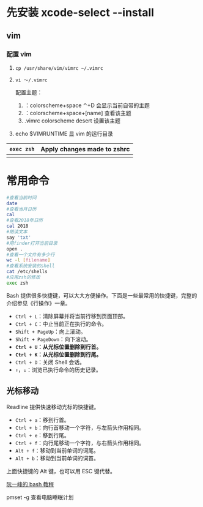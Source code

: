 # 先安装 xcode-select --install

## vim

### 配置 vim

1. `cp /usr/share/vim/vimrc ~/.vimrc`

2. `vi ～/.vimrc`

   配置主题：

   1. ：colorscheme+space ⌃+D 会显示当前自带的主题
   2. ：colorscheme+space+[name] 查看该主题
   3. .vimrc colorscheme desert 设置该主题

3. echo $VIMRUNTIME 显 vim 的运行目录

| `exec zsh` | Apply changes made to zshrc |
| ---------- | --------------------------- |
|            |                             |

# 常用命令

```bash
#查看当前时间
date
#查看当月日历
cal
#查看2018年日历
cal 2018
#朗读文本
say 'txt'
#用finder打开当前目录
open .
#查看一个文件有多少行
wc -l [filename]
#查看系统安装的shell
cat /etc/shells
#应用zsh的修改
exec zsh
```

Bash 提供很多快捷键，可以大大方便操作。下面是一些最常用的快捷键，完整的介绍参见《行操作》一章。

- `Ctrl + L`：清除屏幕并将当前行移到页面顶部。
- `Ctrl + C`：中止当前正在执行的命令。
- `Shift + PageUp`：向上滚动。
- `Shift + PageDown`：向下滚动。
- **`Ctrl + U`：从光标位置删除到行首。**
- **`Ctrl + K`：从光标位置删除到行尾。**
- `Ctrl + D`：关闭 Shell 会话。
- `↑`，`↓`：浏览已执行命令的历史记录。

## 光标移动

Readline 提供快速移动光标的快捷键。

- `Ctrl + a`：移到行首。
- `Ctrl + b`：向行首移动一个字符，与左箭头作用相同。
- `Ctrl + e`：移到行尾。
- `Ctrl + f`：向行尾移动一个字符，与右箭头作用相同。
- `Alt + f`：移动到当前单词的词尾。
- `Alt + b`：移动到当前单词的词首。

上面快捷键的 Alt 键，也可以用 ESC 键代替。

[阮一峰的 bash 教程](https://github.com/wangdoc/bash-tutorial/blob/master/docs/archives/file.md)

pmset -g 查看电脑睡眠计划
